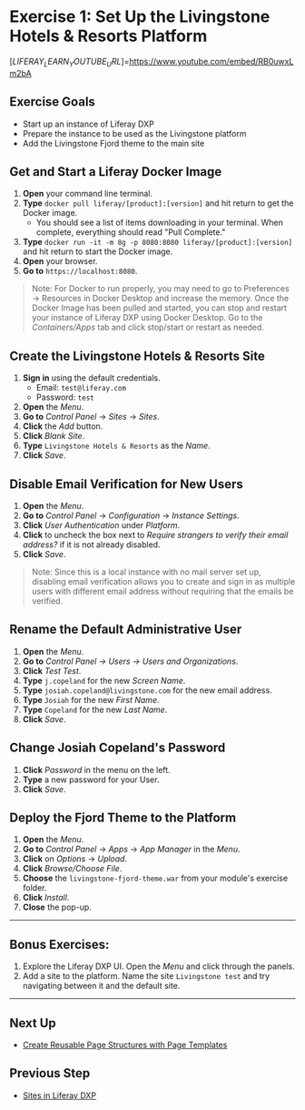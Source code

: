 # Exercise 1: Set Up the Livingstone Hotels & Resorts Platform

[$LIFERAY_LEARN_YOUTUBE_URL$]=https://www.youtube.com/embed/RB0uwxLm2bA

## Exercise Goals
	
* Start up an instance of Liferay DXP
* Prepare the instance to be used as the Livingstone platform
* Add the Livingstone Fjord theme to the main site

## Get and Start a Liferay Docker Image

1. **Open** your command line terminal.
2. **Type** `docker pull liferay/[product]:[version]` and hit return to get the Docker image.
	* You should see a list of items downloading in your terminal. When complete, everything should read "Pull Complete."
3. **Type** `docker run -it -m 8g -p 8080:8080 liferay/[product]:[version]` and hit return to start the Docker image. 
4. **Open** your browser. 
5. **Go to** `https://localhost:8080`.

> Note: For Docker to run properly, you may need to go to Preferences → Resources in Docker Desktop and increase the memory. Once the Docker Image has been pulled and started, you can stop and restart your instance of Liferay DXP using Docker Desktop. Go to the _Containers/Apps_ tab and click stop/start or restart as needed.

## Create the Livingstone Hotels & Resorts Site

1. **Sign in** using the default credentials.
	* Email: `test@liferay.com`
	* Password: `test` 
2. **Open** the _Menu_. 
3. **Go to** _Control Panel_ → _Sites_ → _Sites_. 
4. **Click** the _Add_ button.
5. **Click** _Blank Site_. 
6. **Type** `Livingstone Hotels & Resorts` as the _Name_.
7. **Click** _Save_.

## Disable Email Verification for New Users

1. **Open** the _Menu_. 
2. **Go to** _Control Panel_ → _Configuration_ → _Instance Settings_. 
3. **Click** _User Authentication_ under _Platform_. 
4. **Click** to uncheck the box next to _Require strangers to verify their email address?_ if it is not already disabled.
5. **Click** _Save_. 

> Note: Since this is a local instance with no mail server set up, disabling email verification allows you to create and sign in as multiple users with different email address without requiring that the emails be verified.

## Rename the Default Administrative User

1. **Open** the _Menu_. 
2. **Go to** _Control Panel → Users → Users and Organizations_.
3. **Click** _Test Test_.  
4. **Type** `j.copeland` for the new _Screen Name_.
5. **Type** `josiah.copeland@livingstone.com` for the new email address.
6. **Type** `Josiah` for the new _First Name_.
7. **Type** `Copeland` for the new _Last Name_.
8. **Click** _Save_. 

## Change Josiah Copeland's Password

1. **Click** _Password_ in the menu on the left.
2. **Type** a new password for your User.
3. **Click** _Save_.

## Deploy the Fjord Theme to the Platform

1. **Open** the _Menu_.
2. **Go to** _Control Panel_ → _Apps_ → _App Manager_ in the _Menu_.
3. **Click** on _Options_ → _Upload_.
4. **Click** _Browse/Choose File_.
5. **Choose** the `livingstone-fjord-theme.war` from your module's exercise folder.
6. **Click** _Install_.
7. **Close** the pop-up.

---

## Bonus Exercises:

1. Explore the Liferay DXP UI. Open the _Menu_ and click through the panels.
2. Add a site to the platform. Name the site `Livingstone test` and try navigating between it and the default site. 

---

## Next Up

* [Create Reusable Page Structures with Page Templates](./create-reusable-page-structures.md)

## Previous Step

* [Sites in Liferay DXP](./sites-in-liferay-dxp.md)

